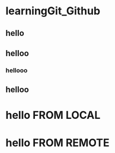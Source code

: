 # learningGit_Github
## hello
## helloo
### hellooo
## helloo
# hello FROM LOCAL
# hello FROM REMOTE
